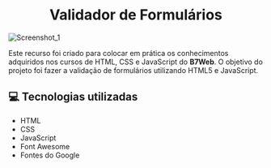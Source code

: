 <h1 align="center">Validador de Formulários</h1>

![Screenshot_1](https://user-images.githubusercontent.com/54897405/184506723-73ff9fde-9d30-47f0-9908-c7a1586944f9.png)

<p>Este recurso foi criado para colocar em prática os conhecimentos adquiridos nos cursos de HTML, CSS e JavaScript do <strong>B7Web</strong>. O objetivo do projeto foi fazer a validação de formulários utilizando HTML5 e JavaScript.</p>

<h2>💻 Tecnologias utilizadas</h2>

<ul>
  <li>HTML</li>
  <li>CSS</li>
  <li>JavaScript</li>
  <li>Font Awesome</li>
  <li>Fontes do Google</li>
</ul>

